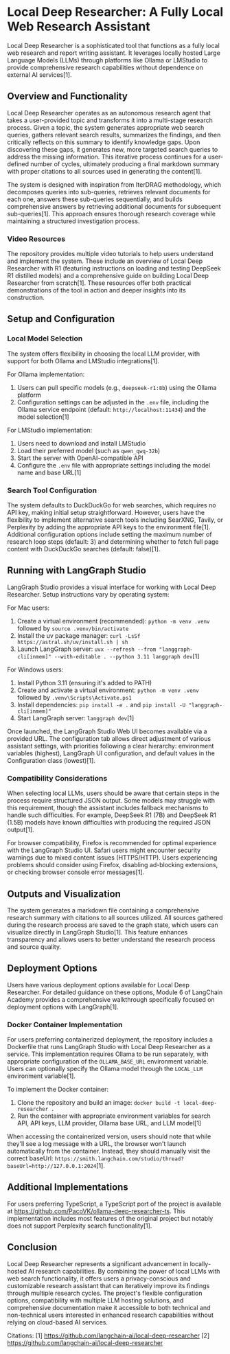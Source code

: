 # Local Deep Researcher: A Fully Local Web Research Assistant

Local Deep Researcher is a sophisticated tool that functions as a fully local web research and report writing assistant. It leverages locally hosted Large Language Models (LLMs) through platforms like Ollama or LMStudio to provide comprehensive research capabilities without dependence on external AI services[1].

## Overview and Functionality

Local Deep Researcher operates as an autonomous research agent that takes a user-provided topic and transforms it into a multi-stage research process. Given a topic, the system generates appropriate web search queries, gathers relevant search results, summarizes the findings, and then critically reflects on this summary to identify knowledge gaps. Upon discovering these gaps, it generates new, more targeted search queries to address the missing information. This iterative process continues for a user-defined number of cycles, ultimately producing a final markdown summary with proper citations to all sources used in generating the content[1].

The system is designed with inspiration from IterDRAG methodology, which decomposes queries into sub-queries, retrieves relevant documents for each one, answers these sub-queries sequentially, and builds comprehensive answers by retrieving additional documents for subsequent sub-queries[1]. This approach ensures thorough research coverage while maintaining a structured investigation process.

### Video Resources

The repository provides multiple video tutorials to help users understand and implement the system. These include an overview of Local Deep Researcher with R1 (featuring instructions on loading and testing DeepSeek R1 distilled models) and a comprehensive guide on building Local Deep Researcher from scratch[1]. These resources offer both practical demonstrations of the tool in action and deeper insights into its construction.

## Setup and Configuration

### Local Model Selection

The system offers flexibility in choosing the local LLM provider, with support for both Ollama and LMStudio integrations[1].

For Ollama implementation:

1. Users can pull specific models (e.g., `deepseek-r1:8b`) using the Ollama platform
2. Configuration settings can be adjusted in the `.env` file, including the Ollama service endpoint (default: `http://localhost:11434`) and the model selection[1]

For LMStudio implementation:

1. Users need to download and install LMStudio
2. Load their preferred model (such as `qwen_qwq-32b`)
3. Start the server with OpenAI-compatible API
4. Configure the `.env` file with appropriate settings including the model name and base URL[1]

### Search Tool Configuration

The system defaults to DuckDuckGo for web searches, which requires no API key, making initial setup straightforward. However, users have the flexibility to implement alternative search tools including SearXNG, Tavily, or Perplexity by adding the appropriate API keys to the environment file[1]. Additional configuration options include setting the maximum number of research loop steps (default: 3) and determining whether to fetch full page content with DuckDuckGo searches (default: false)[1].

## Running with LangGraph Studio

LangGraph Studio provides a visual interface for working with Local Deep Researcher. Setup instructions vary by operating system:

For Mac users:

1. Create a virtual environment (recommended): `python -m venv .venv` followed by `source .venv/bin/activate`
2. Install the uv package manager: `curl -LsSf https://astral.sh/uv/install.sh | sh`
3. Launch LangGraph server: `uvx --refresh --from "langgraph-cli[inmem]" --with-editable . --python 3.11 langgraph dev`[1]

For Windows users:

1. Install Python 3.11 (ensuring it's added to PATH)
2. Create and activate a virtual environment: `python -m venv .venv` followed by `.venv\Scripts\Activate.ps1`
3. Install dependencies: `pip install -e .` and `pip install -U "langgraph-cli[inmem]"`
4. Start LangGraph server: `langgraph dev`[1]

Once launched, the LangGraph Studio Web UI becomes available via a provided URL. The configuration tab allows direct adjustment of various assistant settings, with priorities following a clear hierarchy: environment variables (highest), LangGraph UI configuration, and default values in the Configuration class (lowest)[1].

### Compatibility Considerations

When selecting local LLMs, users should be aware that certain steps in the process require structured JSON output. Some models may struggle with this requirement, though the assistant includes fallback mechanisms to handle such difficulties. For example, DeepSeek R1 (7B) and DeepSeek R1 (1.5B) models have known difficulties with producing the required JSON output[1].

For browser compatibility, Firefox is recommended for optimal experience with the LangGraph Studio UI. Safari users might encounter security warnings due to mixed content issues (HTTPS/HTTP). Users experiencing problems should consider using Firefox, disabling ad-blocking extensions, or checking browser console error messages[1].

## Outputs and Visualization

The system generates a markdown file containing a comprehensive research summary with citations to all sources utilized. All sources gathered during the research process are saved to the graph state, which users can visualize directly in LangGraph Studio[1]. This feature enhances transparency and allows users to better understand the research process and source quality.

## Deployment Options

Users have various deployment options available for Local Deep Researcher. For detailed guidance on these options, Module 6 of LangChain Academy provides a comprehensive walkthrough specifically focused on deployment options with LangGraph[1].

### Docker Container Implementation

For users preferring containerized deployment, the repository includes a Dockerfile that runs LangGraph Studio with Local Deep Researcher as a service. This implementation requires Ollama to be run separately, with appropriate configuration of the `OLLAMA_BASE_URL` environment variable. Users can optionally specify the Ollama model through the `LOCAL_LLM` environment variable[1].

To implement the Docker container:

1. Clone the repository and build an image: `docker build -t local-deep-researcher .`
2. Run the container with appropriate environment variables for search API, API keys, LLM provider, Ollama base URL, and LLM model[1]

When accessing the containerized version, users should note that while they'll see a log message with a URL, the browser won't launch automatically from the container. Instead, they should manually visit the correct baseUrl: `https://smith.langchain.com/studio/thread?baseUrl=http://127.0.0.1:2024`[1].

## Additional Implementations

For users preferring TypeScript, a TypeScript port of the project is available at https://github.com/PacoVK/ollama-deep-researcher-ts. This implementation includes most features of the original project but notably does not support Perplexity search functionality[1].

## Conclusion

Local Deep Researcher represents a significant advancement in locally-hosted AI research capabilities. By combining the power of local LLMs with web search functionality, it offers users a privacy-conscious and customizable research assistant that can iteratively improve its findings through multiple research cycles. The project's flexible configuration options, compatibility with multiple LLM hosting solutions, and comprehensive documentation make it accessible to both technical and non-technical users interested in enhanced research capabilities without relying on cloud-based AI services.

Citations:
[1] https://github.com/langchain-ai/local-deep-researcher
[2] https://github.com/langchain-ai/local-deep-researcher
